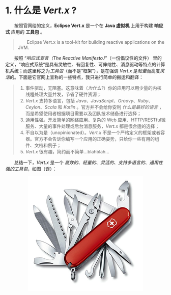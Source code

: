 # 1. 什么是 *Vert.x* ?

&emsp;&emsp;按照官网给的定义，**Eclipse Vert.x** 是一个在 **Java 虚拟机** 上用于构建 **响应式** 应用的 **工具包** 。

> &emsp;&emsp;Eclipse Vert.x is a tool-kit for building reactive applications on the JVM.

&emsp;&emsp;按照 “*响应式宣言（The Reactive Manifesto）*”（一份倡议性的文件） 里的定义，“响应式系统“是具有灵敏性、有回复性、可伸缩性、消息驱动等特点的计算机系统；而这里称之为*工具包*（而不是“框架”），是在强调 *Vert.x* 是*轻量*而高度*灵活*的。下面是它官网上宣称的一些特点，我只进行简单的搬运和翻译：

> 1. 事件驱动，无阻塞。这意味着（*为什么?*）你的应用可以用少量的内核线程处理大量并发，节省了硬件资源；
> 2. *Vert.x* 支持多语言，包括 *Java*、*JavaScript*、*Groovy*、*Ruby*、*Ceylon*、*Scala* 和 *Kotlin* 。官方并不会给你安利 *什么是最好的语言* ，而是希望使用者根据项目需要以及团队技术储备进行选择；
> 3. 通用性强。开发简单的网络应用、复杂的 Web 应用、HTTP/RESTful微服务、大量的事件处理或后台消息服务，*Vert.x* 都是很合适的选择；
> 4. 不自以为是（unopinionated）。*Vert.x* 不是一个严格定义的框架或者容器。官方不会告诉你编写一个应用的正确姿势，只给你一些有用的组件、文档和例子；
> 5. *Vert.x* 很有趣，简约而不简单...blahblah...

&emsp;&emsp;总结一下，*Vert.x* 是一个 *高效的、轻量的、灵活的、支持多语言的、通用性强的工具包*，如图（误）：

<center><img src="sak.jpg"></img></center>

